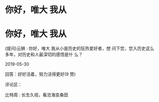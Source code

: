 # 你好，唯大 我从

# 你好，唯大 我从

(提问)云狮 : 你好，唯大 我从小是历史的狂热爱好者，想 问下您，您入历史这么多年，对历史和人最深切的感悟是什 么？

2019-05-30

回答：好好活着，努力活得更好(9 赞)

评论区：

比特周 : 长生久视，看沧海变桑田